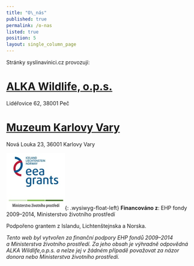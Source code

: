 ```yaml
---
title: "O\_nás"
published: true
permalink: /o-nas
listed: true
position: 5
layout: single_column_page
---
```

Stránky syslinavinici.cz provozují:

# [ALKA Wildlife, o.p.s.][1]

Lidéřovice 62, 38001 Peč

# [Muzeum Karlovy Vary][2]

Nová Louka 23, 36001 Karlovy Vary

![](/media/loga_mgs_stojato_mm.jpg){: .wysiwyg-float-left}
**Financováno z**: EHP fondy 2009–2014, Ministerstvo životního
prostředí

Podpořeno grantem z Islandu, Lichtenštejnska a Norska.

<div class="clearfix"></div>

*Tento web byl vytvořen za finanční podpory EHP fondů 2009–2014
a Ministerstva životního prostředí. Za jeho obsah je výhradně odpovědná
ALKA Wildlife,o.p.s. a nelze jej v žádném případě považovat za názor
donora nebo Ministerstva životního prostředí.*


[1]: https://www.alkawildlife.eu
[2]: http://www.kvmuz.cz
